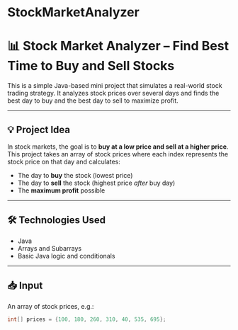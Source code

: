 # StockMarketAnalyzer
# 📊 Stock Market Analyzer – Find Best Time to Buy and Sell Stocks

This is a simple Java-based mini project that simulates a real-world stock trading strategy. It analyzes stock prices over several days and finds the best day to buy and the best day to sell to maximize profit.

---

## 💡 Project Idea

In stock markets, the goal is to **buy at a low price and sell at a higher price**. This project takes an array of stock prices where each index represents the stock price on that day and calculates:

- The day to **buy** the stock (lowest price)
- The day to **sell** the stock (highest price *after* buy day)
- The **maximum profit** possible

---

## 🛠️ Technologies Used

- Java
- Arrays and Subarrays
- Basic Java logic and conditionals

---

## 📥 Input

An array of stock prices, e.g.:

```java
int[] prices = {100, 180, 260, 310, 40, 535, 695};
